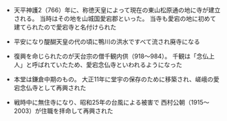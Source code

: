 - 天平神護2（766）年に、称徳天皇によって現在の東山松原通の地に寺が建立される。
当時はその地を山城国愛宕郡といった。
当寺も愛宕の地に初めて建てられたので愛宕寺と名付けられた

- 平安になり醍醐天皇の代の頃に鴨川の洪水ですべて流され廃寺になる

- 復興を命じられたのが天台宗の僧千観内供（918～984）。
千観は「念仏上人」と呼ばれていたため、愛宕念仏寺といわれるようになった

- 本堂は鎌倉中期のもの。
大正11年に堂宇の保存のために移築され、嵯峨の愛宕念仏寺として再興された

- 戦時中に無住寺になり、昭和25年の台風による被害で
西村公朝（1915～2003）が住職を拝命して再興された